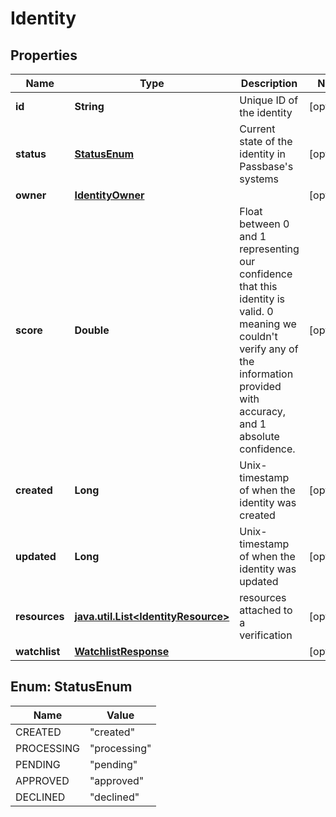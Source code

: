 # Identity

## Properties
Name | Type | Description | Notes
------------ | ------------- | ------------- | -------------
**id** | **String** | Unique ID of the identity |  [optional]
**status** | [**StatusEnum**](#StatusEnum) | Current state of the identity in Passbase&#x27;s systems |  [optional]
**owner** | [**IdentityOwner**](IdentityOwner.md) |  |  [optional]
**score** | **Double** | Float between 0 and 1 representing our confidence that this identity is valid. 0 meaning we couldn&#x27;t verify any of the information provided with accuracy, and 1 absolute confidence. |  [optional]
**created** | **Long** | Unix-timestamp of when the identity was created |  [optional]
**updated** | **Long** | Unix-timestamp of when the identity was updated |  [optional]
**resources** | [**java.util.List&lt;IdentityResource&gt;**](IdentityResource.md) | resources attached to a verification |  [optional]
**watchlist** | [**WatchlistResponse**](WatchlistResponse.md) |  |  [optional]

<a name="StatusEnum"></a>
## Enum: StatusEnum
Name | Value
---- | -----
CREATED | &quot;created&quot;
PROCESSING | &quot;processing&quot;
PENDING | &quot;pending&quot;
APPROVED | &quot;approved&quot;
DECLINED | &quot;declined&quot;
